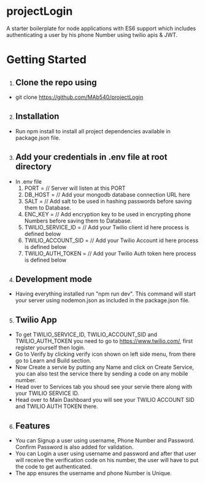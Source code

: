 # projectLogin

A starter boilerplate for node applications with ES6 support which includes  authenticating a user by his phone Number using twilio apis & JWT.

<h1>Getting Started</h1>

 1. <h2>Clone the repo using</h2>
   * git clone https://github.com/MAb540/projectLogin


 2. <h2>Installation</h2>
  * Run npm install to install all project dependencies available in package.json file.

 3. <h2>Add your credentials in .env file at root directory</h2>
  * In .env file 
     1.  PORT =         // Server will listen at this PORT
     2.  DB_HOST =     // Add your mongodb database connection URL here
     3.  SALT =       // Add salt  to be used in hashing passwords before saving them to Database.
     4.  ENC_KEY =   // Add encryption key to be used in encrypting phone Numbers before saving them to Database.
     5.  TWILIO_SERVICE_ID =    // Add your Twilio client id here process is defined below
     6.  TWILIO_ACCOUNT_SID =  // Add your Twilio Account id here process is defined below
     7.  TWILIO_AUTH_TOKEN =  // Add your Twilio Auth token here process is defined below
   
  

 4. <h2>Development mode</h2>
  * Having everything installed run "npm run dev". This command will start your server using nodemon.json as included in the package.json file.


 5. <h2>Twilio App</h2>
   * To get TWILIO_SERVICE_ID, TWILIO_ACCOUNT_SID and TWILIO_AUTH_TOKEN you need to go to https://www.twilio.com/, first register yourself then login.
   * Go to Verify by clicking  verify icon shown on left side menu, from there go to Learn and Build section.  
   * Now Create a servie by putting any Name and click on Create Service, you can also test the service there by sending a code on any mobile number.
   * Head over to Services tab you shoud see your servie there along with your TWILIO SERVICE ID.
   * Head over to Main Dashboard you will see your  TWILIO ACCOUNT SID and TWILIO AUTH TOKEN there.


 6. <h2>Features</h2>
  * You can Signup a user using username, Phone Number and Password. Confirm Password is also added for validation.
  * You can Login a user using username and password and after that user will receive the verification code on his number, the user will have to put the code to get   authenticated. 
  * The app ensures the username and phone Number is Unique.

